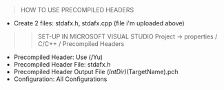 > HOW TO USE PRECOMPILED HEADERS 
- Create 2 files: stdafx.h, stdafx.cpp  (file i'm uploaded above)

>> SET-UP IN MICROSOFT VISUAL STUDIO 
  Project -> properties / C/C++ / Precompiled Headers 
- Precompiled Header:               Use (/Yu)
- Precompiled Header File:          stdafx.h
- Precompiled Header Output File    $(IntDir)$(TargetName).pch
- Configuration:                    All Configurations

  

